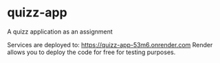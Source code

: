 # quizz-app
A quizz application as an assignment

Services are deployed to: https://quizz-app-53m6.onrender.com
Render allows you to deploy the code for free for testing purposes.
